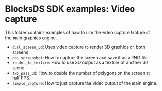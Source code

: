 # BlocksDS SDK examples: Video capture

This folder contains examples of how to use the video capture feature of the
main graphics engine.

- `dual_screen_3d`: Uses video capture to render 3D graphics on both screens.
- `png_screenshot`: How to capture the screen and save it as a PNG file.
- `render_to_texture`: How to use 3D output as a texture of another 3D scene.
- `two_pass_3d`: How to double the number of polygons on the screen at half FPS.
- `simple_capture`: How to just capture the video output of the main engine.
